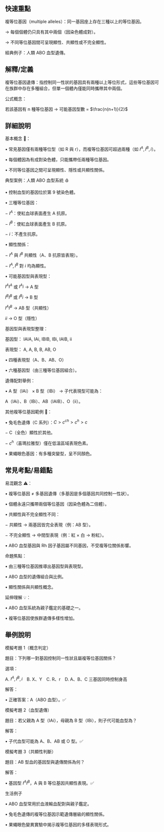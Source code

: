 ## 快速重點

複等位基因（multiple alleles）：同一基因座上存在三種以上的等位基因。

→ 每個個體仍只具有其中兩個（因染色體成對）。

→ 不同等位基因間可呈現顯性、共顯性或不完全顯性。

經典例子：人類 ABO 血型遺傳。


## 解釋/定義

複等位基因遺傳：指控制同一性狀的基因具有兩種以上等位形式，這些等位基因可在族群中存在多種組合，但單一個體內僅能同時攜帶其中兩個。

公式概念：

若該基因有 n 種等位基因 → 可能基因型數 = $\frac{n(n+1)}{2}$


## 詳細說明

基本概念 🧬：

• 常見基因僅有兩種等位型（如 R 與 r），而複等位基因可超過兩種（如 $I^A, I^B, i$）。

• 每個體因為有成對染色體，只能攜帶任兩種等位基因。

• 不同等位基因之間可呈現顯性、隱性或共顯性關係。

典型案例：人類 ABO 血型系統 🩸

• 控制血型的基因位於第 9 號染色體。

• 三種等位基因：

− $I^A$：使紅血球表面產生 A 抗原。

− $I^B$：使紅血球表面產生 B 抗原。

− $i$：不產生抗原。

• 顯性關係：

− $I^A$ 與 $I^B$ 共顯性（A、B 抗原皆表現）。

− $I^A, I^B$ 對 $i$ 均為顯性。

• 可能基因型與表現型：

$I^A I^A$ 或 $I^A i$ → A 型

$I^B I^B$ 或 $I^B i$ → B 型

$I^A I^B$ → AB 型（共顯性）

$ii$ → O 型（隱性）

基因型與表現型整理：

基因型：  IAIA, IAi, IBIB, IBi, IAIB, ii

表現型：  A, A, B, B, AB, O

• 四種表現型（A、B、AB、O）

• 六種基因型（由三種等位基因組合）。

遺傳配對舉例：

• A 型（IAi） × B 型（IBi） → 子代表現型可能為：

A（IAi）、B（IBi）、AB（IAIB）、O（ii）。

其他複等位基因範例 🧩：

• 兔毛色遺傳（C 系列）：$C > c^{ch} > c^h > c$

− C（全色）顯性於其他。

− $c^h$（喜瑪拉雅型）僅在低溫區域表現色素。

• 果蠅眼色基因：有多種突變型，呈不同顏色。


## 常見考點/易錯點

易混觀念 ⚠️：

• 複等位基因 ≠ 多基因遺傳（多基因是多個基因共同控制一性狀）。

• 個體永遠只攜帶兩個等位基因（因染色體為二倍體）。

• 共顯性與不完全顯性不同：

− 共顯性 → 兩基因皆完全表現（例：AB 型）。

− 不完全顯性 → 中間型表現（例：紅 × 白 → 粉紅）。

• ABO 血型基因與 Rh 因子基因屬不同基因，不受複等位關係影響。

命題焦點：

• 由三種等位基因推導出基因型與表現型。

• ABO 血型的遺傳組合與比例。

• 顯性關係與共顯性概念。

延伸理解 💡：

• ABO 血型系統為親子鑑定的基礎之一。

• 複等位基因使族群遺傳多樣性增加。


## 舉例說明

模擬考題 1（概念判定）

題目：下列哪一對基因控制同一性狀且屬複等位基因關係？

選項：

A. $I^A, I^B, i$ B. X、Y C. R、r D. A、B、C 三基因同時控制身高

解答：

• 正確答案：A（ABO 血型）。✅

模擬考題 2（血型遺傳）

題目：若父親為 A 型（IAi），母親為 B 型（IBi），則子代可能血型為？

解答：

• 子代血型可能為 A、B、AB 或 O 型。✅

模擬考題 3（共顯性判斷）

題目：AB 型血的基因型與遺傳關係為何？

解答：

• 基因型 $I^A I^B$，A 與 B 等位基因共顯性表現。✅

生活例子

• ABO 血型常用於血液輸血配對與親子鑑定。

• 兔毛色遺傳的複等位基因示範遺傳層級的顯性關係。

• 果蠅眼色變異實驗中揭示複等位基因的多樣表現形式。
